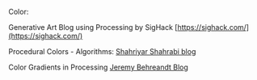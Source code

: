 Color:

Generative Art Blog using Processing by SigHack
[https://sighack.com/](https://sighack.com/)

Procedural Colors - Algorithms:
[Shahriyar Shahrabi blog](https://medium.com/@shahriyarshahrabi/procedural-color-algorithm-a37739f6dc1)

Color Gradients in Processing
[ Jeremy Behreandt Blog](https://medium.com/@behreajj/color-gradients-in-processing-v-2-0-e5c0b87cdfd2)